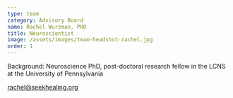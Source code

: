 ```yaml
---
type: team
category: Advisory Board
name: Rachel Wurzman, PHD
title: Neuroscientist
image: /assets/images/team-headshot-rachel.jpg
order: 1
---
```


Background: Neuroscience PhD, post-doctoral research fellow in the LCNS at the University of Pennsylvania

<rachel@seekhealing.org>